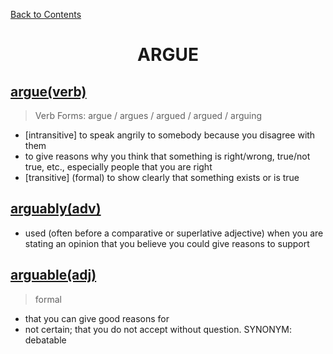 ﻿[Back to Contents](../../../README.md)

<h1 style="text-align: center;">ARGUE</h1>

## [argue(verb)](https://www.oxfordlearnersdictionaries.com/definition/english/argue)
> Verb Forms: argue / argues / argued / argued / arguing
- [intransitive] to speak angrily to somebody because you disagree with them
- to give reasons why you think that something is right/wrong, true/not true, etc., especially people that you are right
- [transitive] (formal) to show clearly that something exists or is true

## [arguably(adv)](https://www.oxfordlearnersdictionaries.com/definition/english/arguably)
- used (often before a comparative or superlative adjective) when you are stating an opinion that you believe you could give reasons to support

## [arguable(adj)](https://www.oxfordlearnersdictionaries.com/definition/english/arguable)
> formal
- that you can give good reasons for
- not certain; that you do not accept without question. SYNONYM: debatable
